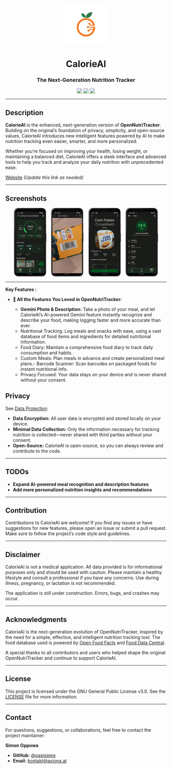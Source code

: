 
<p align="center">
  <img alt="Logo" src="assets/icon/calorieai_logo.png" width="128" />
  <h1 align="center">CalorieAI</h1>
  <h3 align="center">The Next-Generation Nutrition Tracker</h3>
</p>
<p align="center">
  <a href="https://opensource.org/licenses/MIT" alt="License">
        <img src="https://img.shields.io/badge/license-GPLv3-blue" /></a>
  <a href="https://github.com/oasisjpeg/CalorieAI/stargazers" alt="GitHub Stars">
        <img src="https://img.shields.io/github/stars/simonoppowa/CalorieAI.svg" /></a>
  <a href="https://github.com/oasisjpeg/CalorieAI/issues" alt="GitHub Issues">
        <img src="https://img.shields.io/github/issues/simonoppowa/CalorieAI.svg" /></a>
  <a href="https://github.com/oasisjpeg/CalorieAI/pulls" alt="GitHub Pull Requests">
      </a>
</p>

---

## Description

**CalorieAI** is the enhanced, next-generation version of **OpenNutriTracker**. Building on the original’s foundation of privacy, simplicity, and open-source values, CalorieAI introduces new intelligent features powered by AI to make nutrition tracking even easier, smarter, and more personalized.

Whether you’re focused on improving your health, losing weight, or maintaining a balanced diet, CalorieAI offers a sleek interface and advanced tools to help you track and analyze your daily nutrition with unprecedented ease.

[Website](https://simonoppowa.github.io/CalorieAI-Website/) *(Update this link as needed)*

---

## Screenshots

<p align="center">
  <img alt="Logo" src="fastlane/metadata/android/en-US/images/phoneScreenshots/1_en-US.png" width="20%" />
  &nbsp;&nbsp;
  <img alt="Logo" src="fastlane/metadata/android/en-US/images/phoneScreenshots/2_en-US.png" width="20%" />
  &nbsp;&nbsp;
  <img alt="Logo" src="fastlane/metadata/android/en-US/images/phoneScreenshots/3_en-US.png" width="20%" />
  &nbsp;&nbsp;
  <img alt="Logo" src="fastlane/metadata/android/en-US/images/phoneScreenshots/4_en-US.png" width="20%" />
</p>

<!-- ---

## Install

[<img src="fastlane/metadata/android/en-US/images/appstore_banner.png" width="30%">](https://testflight.apple.com/join/j7uKoEDl)
[<img src="fastlane/metadata/android/en-US/images/playstore_banner.png" width="30%">](https://play.google.com/store/apps/details?id=com.opennutritracker.ont.opennutritracker) -->


---



**Key Features :**
- **🍎 All the Features You Loved in OpenNutriTracker:**

  - **Gemini Photo \& Description:** Take a photo of your meal, and let CalorieAI’s AI-powered Gemini feature instantly recognize and describe your food, making logging faster and more accurate than ever.
  - Nutritional Tracking: Log meals and snacks with ease, using a vast database of food items and ingredients for detailed nutritional information.
  - Food Diary: Maintain a comprehensive food diary to track daily consumption and habits.
  - Custom Meals: Plan meals in advance and create personalized meal plans.- Barcode Scanner: Scan barcodes on packaged foods for instant nutritional info.
  - Privacy Focused: Your data stays on your device and is never shared without your consent.

## Privacy

See [Data Protection](https://www.iubenda.com/privacy-policy/53501884)

- **Data Encryption:** All user data is encrypted and stored locally on your device.
- **Minimal Data Collection:** Only the information necessary for tracking nutrition is collected—never shared with third parties without your consent.
- **Open-Source:** CalorieAI is open-source, so you can always review and contribute to the code.

---

## TODOs

- **Expand AI-powered meal recognition and description features**
- **Add more personalized nutrition insights and recommendations**

---

## Contribution

Contributions to CalorieAI are welcome! If you find any issues or have suggestions for new features, please open an issue or submit a pull request. Make sure to follow the project’s code style and guidelines.

---

## Disclaimer

CalorieAI is not a medical application. All data provided is for informational purposes only and should be used with caution. Please maintain a healthy lifestyle and consult a professional if you have any concerns. Use during illness, pregnancy, or lactation is not recommended.

The application is still under construction. Errors, bugs, and crashes may occur.

---

## Acknowledgments

CalorieAI is the next-generation evolution of OpenNutriTracker, inspired by the need for a simple, effective, and intelligent nutrition tracking tool.
The food database used is powered by [Open Food Facts](https://world.openfoodfacts.org/) and [Food Data Central](https://fdc.nal.usda.gov/).

A special thanks to all contributors and users who helped shape the original OpenNutriTracker and continue to support CalorieAI.

---

## License

This project is licensed under the GNU General Public License v3.0. See the [LICENSE](LICENSE) file for more information.

---

## Contact

For questions, suggestions, or collaborations, feel free to contact the project maintainer:

**Simon Oppowa**

- **GitHub:** [@oasisjpeg](https://github.com/oasisjpeg)
- **Email:** [kontakt@axiona.at](mailto:kontakt@axiona.at) 
